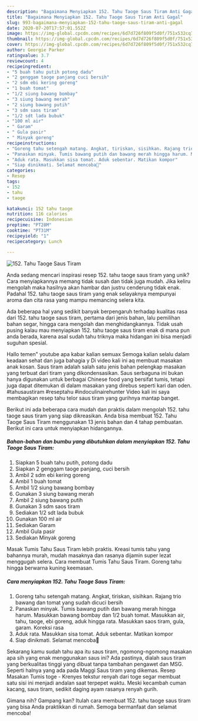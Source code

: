 ```yaml
---
description: "Bagaimana Menyiapkan 152. Tahu Taoge Saus Tiram Anti Gagal"
title: "Bagaimana Menyiapkan 152. Tahu Taoge Saus Tiram Anti Gagal"
slug: 993-bagaimana-menyiapkan-152-tahu-taoge-saus-tiram-anti-gagal
date: 2020-07-20T17:57:01.552Z
image: https://img-global.cpcdn.com/recipes/6d7d726f809f5d0f/751x532cq70/152-tahu-taoge-saus-tiram-foto-resep-utama.jpg
thumbnail: https://img-global.cpcdn.com/recipes/6d7d726f809f5d0f/751x532cq70/152-tahu-taoge-saus-tiram-foto-resep-utama.jpg
cover: https://img-global.cpcdn.com/recipes/6d7d726f809f5d0f/751x532cq70/152-tahu-taoge-saus-tiram-foto-resep-utama.jpg
author: Georgie Parker
ratingvalue: 3.7
reviewcount: 4
recipeingredient:
- "5 buah tahu putih potong dadu"
- "2 genggam taoge panjang cuci bersih"
- "2 sdm ebi kering goreng"
- "1 buah tomat"
- "1/2 siung bawang bombay"
- "3 siung bawang merah"
- "2 siung bawang putih"
- "3 sdm saos tiram"
- "1/2 sdt lada bubuk"
- "100 ml air"
- " Garam"
- " Gula pasir"
- " Minyak goreng"
recipeinstructions:
- "Goreng tahu setengah matang. Angkat, tiriskan, sisihkan. Rajang trio bawang dan tomat yang sudah dicuci bersih"
- "Panaskan minyak. Tumis bawang putih dan bawang merah hingga harum. Masukkan bawang bombay dan 1/2 buah tomat. Masukkan air, tahu, taoge, ebi goreng, aduk hingga rata. Masukkan saos tiram, gula, garam. Koreksi rasa"
- "Aduk rata. Masukkan sisa tomat. Aduk sebentar. Matikan kompor"
- "Siap dinikmati. Selamat mencoba💜"
categories:
- Resep
tags:
- 152
- tahu
- taoge

katakunci: 152 tahu taoge 
nutrition: 116 calories
recipecuisine: Indonesian
preptime: "PT28M"
cooktime: "PT31M"
recipeyield: "1"
recipecategory: Lunch

---
```



![152. Tahu Taoge Saus Tiram](https://img-global.cpcdn.com/recipes/6d7d726f809f5d0f/751x532cq70/152-tahu-taoge-saus-tiram-foto-resep-utama.jpg)

Anda sedang mencari inspirasi resep 152. tahu taoge saus tiram yang unik? Cara menyiapkannya memang tidak susah dan tidak juga mudah. Jika keliru mengolah maka hasilnya akan hambar dan justru cenderung tidak enak. Padahal 152. tahu taoge saus tiram yang enak selayaknya mempunyai aroma dan cita rasa yang mampu memancing selera kita.

Ada beberapa hal yang sedikit banyak berpengaruh terhadap kualitas rasa dari 152. tahu taoge saus tiram, pertama dari jenis bahan, lalu pemilihan bahan segar, hingga cara mengolah dan menghidangkannya. Tidak usah pusing kalau mau menyiapkan 152. tahu taoge saus tiram enak di mana pun anda berada, karena asal sudah tahu triknya maka hidangan ini bisa menjadi suguhan spesial.

Hallo temen&#34; youtube apa kabar kalian semuax Semoga kalian selalu dalam keadaan sehat dan juga bahagia y Di video kali ini aq membuat masakan anak kosan. Saus tiram adalah salah satu jenis bahan pelengkap masakan yang terbuat dari tiram yang dikondensasikan. Saus serbaguna ini bukan hanya digunakan untuk berbagai Chinese food yang bersifat tumis, tetapi juga dapat ditemukan di dalam masakan yang direbus seperti kari dan oden. #tahusaustiram #reseptahu #indoculinairehunter Video kali ini saya membagikan resep tahu telor saus tiram yang gurihnya mantap banget.


Berikut ini ada beberapa cara mudah dan praktis dalam mengolah 152. tahu taoge saus tiram yang siap dikreasikan. Anda bisa membuat 152. Tahu Taoge Saus Tiram menggunakan 13 jenis bahan dan 4 tahap pembuatan. Berikut ini cara untuk menyiapkan hidangannya.

<!--inarticleads1-->

##### Bahan-bahan dan bumbu yang dibutuhkan dalam menyiapkan 152. Tahu Taoge Saus Tiram:

1. Siapkan 5 buah tahu putih, potong dadu
1. Siapkan 2 genggam taoge panjang, cuci bersih
1. Ambil 2 sdm ebi kering goreng
1. Ambil 1 buah tomat
1. Ambil 1/2 siung bawang bombay
1. Gunakan 3 siung bawang merah
1. Ambil 2 siung bawang putih
1. Gunakan 3 sdm saos tiram
1. Sediakan 1/2 sdt lada bubuk
1. Gunakan 100 ml air
1. Sediakan  Garam
1. Ambil  Gula pasir
1. Sediakan  Minyak goreng


Masak Tumis Tahu Saus Tiram lebih praktis. Kreasi tumis tahu yang bahannya murah, mudah masaknya dan rasanya dijamin super lezat menggugah selera. Cara membuat Tumis Tahu Saus Tiram. Goreng tahu hingga berwarna kuning keemasan. 

<!--inarticleads2-->

##### Cara menyiapkan 152. Tahu Taoge Saus Tiram:

1. Goreng tahu setengah matang. Angkat, tiriskan, sisihkan. Rajang trio bawang dan tomat yang sudah dicuci bersih
1. Panaskan minyak. Tumis bawang putih dan bawang merah hingga harum. Masukkan bawang bombay dan 1/2 buah tomat. Masukkan air, tahu, taoge, ebi goreng, aduk hingga rata. Masukkan saos tiram, gula, garam. Koreksi rasa
1. Aduk rata. Masukkan sisa tomat. Aduk sebentar. Matikan kompor
1. Siap dinikmati. Selamat mencoba💜


Sekarang kamu sudah tahu apa itu saus tiram, ngomong-ngomong masakan apa sih yang enak menggunakan saus ini? Ada pastinya, dialah saus tiram yang berkualitas tinggi yang dibuat tanpa tambahan pengawet dan MSG. Seperti halnya yang ada pada Maggi Saus tiram yang dikemas. Resep Masakan Tumis toge - Krenyes tekstur renyah dari toge segar membuat satu sisi ini menjadi andalan saat terpepet waktu. Meski kecambah cuman kacang, saus tiram, sedikit daging ayam rasanya renyah gurih. 

Gimana nih? Gampang kan? Itulah cara membuat 152. tahu taoge saus tiram yang bisa Anda praktikkan di rumah. Semoga bermanfaat dan selamat mencoba!

